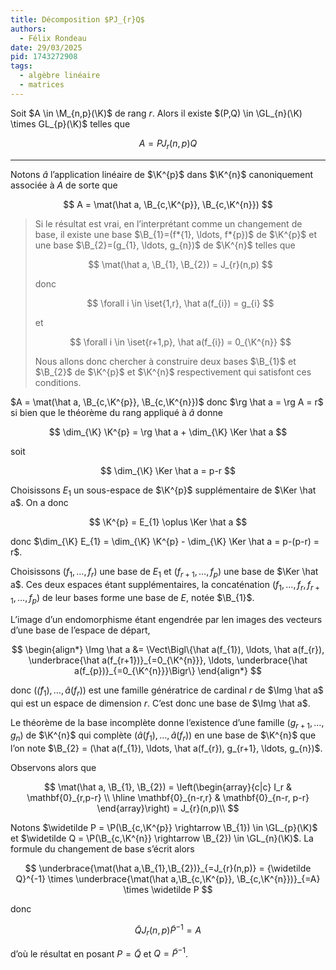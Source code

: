 ```yaml
---
title: Décomposition $PJ_{r}Q$
authors:
  - Félix Rondeau
date: 29/03/2025
pid: 1743272908
tags:
  - algèbre linéaire
  - matrices
---
```


Soit $A \in \M_{n,p}(\K)$ de rang $r$. Alors il existe $(P,Q) \in \GL_{n}(\K) \times GL_{p}(\K)$ telles que

$$
    A = PJ_{r}(n,p)Q
$$

---

Notons $\hat a$ l’application linéaire de $\K^{p}$ dans $\K^{n}$ canoniquement associée à $A$ de sorte que

$$
    A = \mat(\hat a, \B_{c,\K^{p}}, \B_{c,\K^{n}})
$$

<blockquote>

Si le résultat est vrai, en l’interprétant comme un changement de base, il existe une base $\B_{1}=(f*{1}, \ldots, f*{p})$ de $\K^{p}$ et une base $\B_{2}=(g_{1}, \ldots, g_{n})$ de $\K^{n}$ telles que

$$
    \mat(\hat a, \B_{1}, \B_{2}) = J_{r}(n,p)
$$

donc

$$
    \forall i \in \iset{1,r}, \hat a(f_{i}) = g_{i}
$$

et

$$
    \forall i \in \iset{r+1,p}, \hat a(f_{i}) = 0_{\K^{n}}
$$

Nous allons donc chercher à construire deux bases $\B_{1}$ et $\B_{2}$ de $\K^{p}$ et $\K^{n}$ respectivement qui satisfont ces conditions.

</blockquote>

$A = \mat(\hat a, \B_{c,\K^{p}}, \B_{c,\K^{n}})$ donc $\rg \hat a = \rg A = r$ si bien que le théorème du rang appliqué à $\hat a$ donne

$$
    \dim_{\K} \K^{p} = \rg \hat a + \dim_{\K} \Ker \hat a
$$

soit

$$
    \dim_{\K} \Ker \hat a = p-r
$$

Choisissons $E_{1}$ un sous-espace de $\K^{p}$ supplémentaire de $\Ker \hat a$. On a donc

$$
    \K^{p} = E_{1} \oplus \Ker \hat a
$$

donc $\dim_{\K} E_{1} = \dim_{\K} \K^{p} - \dim_{\K} \Ker \hat a = p-(p-r) = r$.

Choisissons $(f_{1}, \ldots, f_{r})$ une base de $E_{1}$ et $(f_{r+1}, \ldots, f_{p})$ une base de $\Ker \hat a$. Ces deux espaces étant supplémentaires, la concaténation $(f_{1}, \ldots, f_{r}, f_{r+1}, \ldots, f_{p})$ de leur bases forme une base de $E$, notée $\B_{1}$.

L’image d’un endomorphisme étant engendrée par len images des vecteurs d’une base de l’espace de départ,

$$
    \begin{align*}
        \Img \hat a &= \Vect\Bigl\{\hat a(f_{1}), \ldots, \hat a(f_{r}), \underbrace{\hat a(f_{r+1})}_{=0_{\K^{n}}}, \ldots, \underbrace{\hat a(f_{p})}_{=0_{\K^{n}}}\Bigr\}
    \end{align*}
$$

donc $(\hat(f_{1}), \ldots, \hat a(f_{r}))$ est une famille génératrice de cardinal $r$ de $\Img \hat a$ qui est un espace de dimension $r$. C’est donc une base de $\Img \hat a$.

Le théorème de la base incomplète donne l’existence d’une famille $(g_{r+1}, \ldots, g_{n})$ de $\K^{n}$ qui complète $(\hat a(f_{1}), \ldots, \hat a(f_{r}))$ en une base de $\K^{n}$ que l’on note $\B_{2} = (\hat a(f_{1}), \ldots, \hat a(f_{r}), g_{r+1}, \ldots, g_{n})$.

Observons alors que

$$
    \mat(\hat a, \B_{1}, \B_{2}) = \left(\begin{array}{c|c}
        I_r & \mathbf{0}_{r,p-r} \\ \hline
        \mathbf{0}_{n-r,r} & \mathbf{0}_{n-r, p-r}
    \end{array}\right) = J_{r}(n,p)\\
$$

Notons $\widetilde P = \P(\B_{c,\K^{p}} \rightarrow \B_{1}) \in \GL_{p}(\K)$ et $\widetilde Q = \P(\B_{c,\K^{n}} \rightarrow \B_{2}) \in \GL_{n}(\K)$. La formule du changement de base s’écrit alors

$$
    \underbrace{\mat(\hat a,\B_{1},\B_{2})}_{=J_{r}(n,p)} = {\widetilde Q}^{-1} \times \underbrace{\mat(\hat a,\B_{c,\K^{p}}, \B_{c,\K^{n}})}_{=A} \times \widetilde P
$$

donc

$$
    \widetilde Q J_{r}(n,p){\widetilde P}^{-1} = A
$$

d’où le résultat en posant $P=\widetilde Q$ et $Q = {\widetilde P}^{-1}$.
